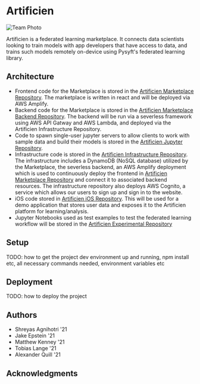 # Artificien

![Team Photo](https://i.ibb.co/8XQYpjZ/artificien-logo.png)

Artificien is a federated learning marketplace. It connects data scientists looking to train models with app developers that have access to data, and trains such models remotely on-device using Pysyft's federated learning library.

## Architecture
- Frontend code for the Marketplace is stored in the [Artificien Marketplace Repository](https://github.com/dartmouth-cs98/artificien_marketplace). The marketplace is written in react and will be deployed via AWS Amplify.
- Backend code for the Marketplace is stored in the [Artificien Marketplace Backend Repository](https://github.com/dartmouth-cs98/artificien_marketplace_backend). The backend will be run via a severless framework using AWS API Gatway and AWS Lambda, and deployed via the Artificien Infrastructure Repository.
- Code to spawn single-user jupyter servers to allow clients to work with sample data and build their models is stored in the [Artificien Jupyter Repository](https://github.com/dartmouth-cs98/artificien_jupyter). 
- Infrastructure code is stored in the [Artificien Infrastructure Repository](https://github.com/dartmouth-cs98/artificien_infrastructure). The infrastructure includes a DynamoDB (NoSQL database) utilized by the Marketplace, the severless backend, an AWS Amplify deployment which is used to continuously deploy the frontend in [Artificien Marketplace Repository](https://github.com/dartmouth-cs98/artificien_marketplace) and connect it to associated backend resources. The infrastructure repository also deploys AWS Cognito, a service which allows our users to sign up and sign in to the website.
- iOS code stored in [Artificien iOS Repository](https://github.com/dartmouth-cs98/artificien_ios). This will be used for a demo application that stores user data and exposes it to the Artificien platform for learning/analysis.
- Jupyter Notebooks used as test examples to test the federated learning workflow will be stored in the [Artificien Experimental Repository](https://github.com/dartmouth-cs98/artificien_experimental)

## Setup

TODO: how to get the project dev environment up and running, npm install etc, all necessary commands needed, environment variables etc

## Deployment

TODO: how to deploy the project

## Authors

* Shreyas Agnihotri '21
* Jake Epstein '21
* Matthew Kenney '21
* Tobias Lange '21
* Alexander Quill '21

## Acknowledgments
